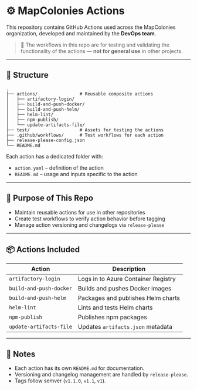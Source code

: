 # ⚙️ MapColonies Actions

This repository contains GitHub Actions used across the MapColonies organization, developed and maintained by the **DevOps team**.

> 🧪 The workflows in this repo are for testing and validating the functionality of the actions — **not for general use** in other projects.

---

## 📂 Structure

```
.
├── actions/                # Reusable composite actions
│   ├── artifactory-login/
│   ├── build-and-push-docker/
│   ├── build-and-push-helm/
│   ├── helm-lint/
│   ├── npm-publish/
│   └── update-artifacts-file/
├── test/                   # Assets for testing the actions
├── .github/workflows/      # Test workflows for each action
├── release-please-config.json
└── README.md
```

Each action has a dedicated folder with:
- `action.yaml` – definition of the action
- `README.md` – usage and inputs specific to the action

---

## 🧪 Purpose of This Repo

- Maintain reusable actions for use in other repositories
- Create test workflows to verify action behavior before tagging
- Manage action versioning and changelogs via `release-please`

---

## 📦 Actions Included

| Action | Description |
|--------|-------------|
| `artifactory-login`       | Logs in to Azure Container Registry |
| `build-and-push-docker`   | Builds and pushes Docker images |
| `build-and-push-helm`     | Packages and publishes Helm charts |
| `helm-lint`               | Lints and tests Helm charts |
| `npm-publish`             | Publishes npm packages |
| `update-artifacts-file`   | Updates `artifacts.json` metadata |

---

## 📝 Notes

- Each action has its own `README.md` for documentation.
- Versioning and changelog management are handled by `release-please`.
- Tags follow semver (`v1.1.0`, `v1.1`, `v1`).

